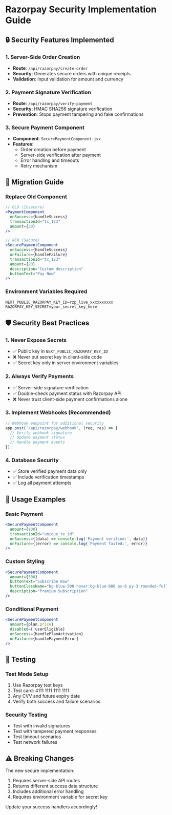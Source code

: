 # Razorpay Security Implementation Guide

## 🔒 Security Features Implemented

### 1. Server-Side Order Creation
- **Route**: `/api/razorpay/create-order`
- **Security**: Generates secure orders with unique receipts
- **Validation**: Input validation for amount and currency

### 2. Payment Signature Verification
- **Route**: `/api/razorpay/verify-payment`
- **Security**: HMAC SHA256 signature verification
- **Prevention**: Stops payment tampering and fake confirmations

### 3. Secure Payment Component
- **Component**: `SecurePaymentComponent.jsx`
- **Features**: 
  - Order creation before payment
  - Server-side verification after payment
  - Error handling and timeouts
  - Retry mechanism

## 🚨 Migration Guide

### Replace Old Component
```jsx
// OLD (Insecure)
<PaymentComponent 
  onSuccess={handleSuccess}
  transactionId="tx_123"
  amount={20}
/>

// NEW (Secure)
<SecurePaymentComponent
  onSuccess={handleSuccess}
  onFailure={handleFailure}
  transactionId="tx_123"
  amount={20}
  description="Custom description"
  buttonText="Pay Now"
/>
```

### Environment Variables Required
```env
NEXT_PUBLIC_RAZORPAY_KEY_ID=rzp_live_xxxxxxxxxx
RAZORPAY_KEY_SECRET=your_secret_key_here
```

## 🛡️ Security Best Practices

### 1. Never Expose Secrets
- ✅ Public key in `NEXT_PUBLIC_RAZORPAY_KEY_ID`
- ❌ Never put secret key in client-side code
- ✅ Secret key only in server environment variables

### 2. Always Verify Payments
- ✅ Server-side signature verification
- ✅ Double-check payment status with Razorpay API
- ❌ Never trust client-side payment confirmations alone

### 3. Implement Webhooks (Recommended)
```javascript
// Webhook endpoint for additional security
app.post('/api/razorpay/webhook', (req, res) => {
  // Verify webhook signature
  // Update payment status
  // Handle payment events
});
```

### 4. Database Security
- ✅ Store verified payment data only
- ✅ Include verification timestamps
- ✅ Log all payment attempts

## 🔄 Usage Examples

### Basic Payment
```jsx
<SecurePaymentComponent
  amount={100}
  transactionId="unique_tx_id"
  onSuccess={(data) => console.log('Payment verified:', data)}
  onFailure={(error) => console.log('Payment failed:', error)}
/>
```

### Custom Styling
```jsx
<SecurePaymentComponent
  amount={500}
  buttonText="Subscribe Now"
  buttonClassName="bg-blue-500 hover:bg-blue-600 px-6 py-3 rounded-full"
  description="Premium Subscription"
/>
```

### Conditional Payment
```jsx
<SecurePaymentComponent
  amount={plan.price}
  disabled={!userEligible}
  onSuccess={handlePlanActivation}
  onFailure={handlePaymentError}
/>
```

## 🧪 Testing

### Test Mode Setup
1. Use Razorpay test keys
2. Test card: 4111 1111 1111 1111
3. Any CVV and future expiry date
4. Verify both success and failure scenarios

### Security Testing
- Test with invalid signatures
- Test with tampered payment responses  
- Test timeout scenarios
- Test network failures

## ⚠️ Breaking Changes

The new secure implementation:
1. Requires server-side API routes
2. Returns different success data structure
3. Includes additional error handling
4. Requires environment variable for secret key

Update your success handlers accordingly!
